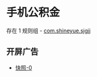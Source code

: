 # 手机公积金

存在 1 规则组 - [com.shineyue.sjgjj](/src/apps/com.shineyue.sjgjj.ts)

## 开屏广告

- [快照-0](https://i.gkd.li/import/13239179)
